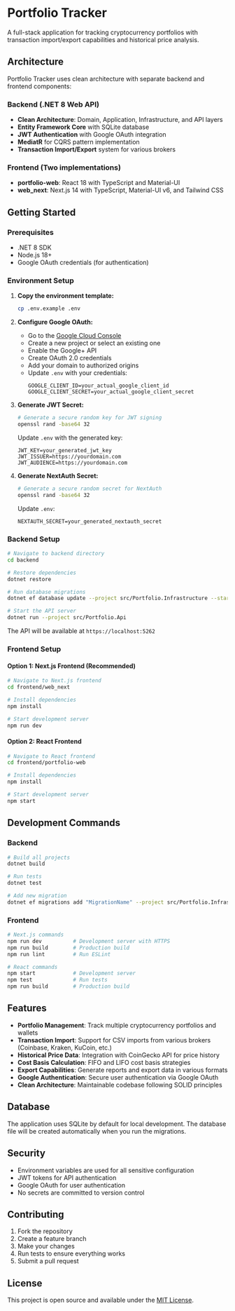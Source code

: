 # Portfolio Tracker

A full-stack application for tracking cryptocurrency portfolios with transaction import/export capabilities and historical price analysis.

## Architecture

Portfolio Tracker uses clean architecture with separate backend and frontend components:

### Backend (.NET 8 Web API)
- **Clean Architecture**: Domain, Application, Infrastructure, and API layers
- **Entity Framework Core** with SQLite database
- **JWT Authentication** with Google OAuth integration
- **MediatR** for CQRS pattern implementation
- **Transaction Import/Export** system for various brokers

### Frontend (Two implementations)
- **portfolio-web**: React 18 with TypeScript and Material-UI
- **web_next**: Next.js 14 with TypeScript, Material-UI v6, and Tailwind CSS

## Getting Started

### Prerequisites
- .NET 8 SDK
- Node.js 18+ 
- Google OAuth credentials (for authentication)

### Environment Setup

1. **Copy the environment template:**
   ```bash
   cp .env.example .env
   ```

2. **Configure Google OAuth:**
   - Go to the [Google Cloud Console](https://console.cloud.google.com/)
   - Create a new project or select an existing one
   - Enable the Google+ API
   - Create OAuth 2.0 credentials
   - Add your domain to authorized origins
   - Update `.env` with your credentials:
     ```
     GOOGLE_CLIENT_ID=your_actual_google_client_id
     GOOGLE_CLIENT_SECRET=your_actual_google_client_secret
     ```

3. **Generate JWT Secret:**
   ```bash
   # Generate a secure random key for JWT signing
   openssl rand -base64 32
   ```
   Update `.env` with the generated key:
   ```
   JWT_KEY=your_generated_jwt_key
   JWT_ISSUER=https://yourdomain.com
   JWT_AUDIENCE=https://yourdomain.com
   ```

4. **Generate NextAuth Secret:**
   ```bash
   # Generate a secure random secret for NextAuth
   openssl rand -base64 32
   ```
   Update `.env`:
   ```
   NEXTAUTH_SECRET=your_generated_nextauth_secret
   ```

### Backend Setup

```bash
# Navigate to backend directory
cd backend

# Restore dependencies
dotnet restore

# Run database migrations
dotnet ef database update --project src/Portfolio.Infrastructure --startup-project src/Portfolio.Api

# Start the API server
dotnet run --project src/Portfolio.Api
```

The API will be available at `https://localhost:5262`

### Frontend Setup

#### Option 1: Next.js Frontend (Recommended)
```bash
# Navigate to Next.js frontend
cd frontend/web_next

# Install dependencies
npm install

# Start development server
npm run dev
```

#### Option 2: React Frontend
```bash
# Navigate to React frontend
cd frontend/portfolio-web

# Install dependencies
npm install

# Start development server
npm start
```

## Development Commands

### Backend
```bash
# Build all projects
dotnet build

# Run tests
dotnet test

# Add new migration
dotnet ef migrations add "MigrationName" --project src/Portfolio.Infrastructure --startup-project src/Portfolio.Api --output-dir Data/Migrations
```

### Frontend
```bash
# Next.js commands
npm run dev          # Development server with HTTPS
npm run build        # Production build
npm run lint         # Run ESLint

# React commands  
npm start            # Development server
npm test             # Run tests
npm run build        # Production build
```

## Features

- **Portfolio Management**: Track multiple cryptocurrency portfolios and wallets
- **Transaction Import**: Support for CSV imports from various brokers (Coinbase, Kraken, KuCoin, etc.)
- **Historical Price Data**: Integration with CoinGecko API for price history
- **Cost Basis Calculation**: FIFO and LIFO cost basis strategies
- **Export Capabilities**: Generate reports and export data in various formats
- **Google Authentication**: Secure user authentication via Google OAuth
- **Clean Architecture**: Maintainable codebase following SOLID principles

## Database

The application uses SQLite by default for local development. The database file will be created automatically when you run the migrations.

## Security

- Environment variables are used for all sensitive configuration
- JWT tokens for API authentication
- Google OAuth for user authentication
- No secrets are committed to version control

## Contributing

1. Fork the repository
2. Create a feature branch
3. Make your changes
4. Run tests to ensure everything works
5. Submit a pull request

## License

This project is open source and available under the [MIT License](LICENSE).